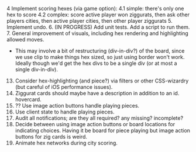 4 Implement scoring hexes (via game option):
4.1  simple: there's only one hex to score
4.2  complex: score active player won ziggurats, then ask other players cities, then active player cities, then other player ziggurats
5. Implement undo.
6. (IN PROGRESS) Add unit tests. Add a script to run them.
7. General improvement of visuals, including hex rendering and highlighting allowed moves.
  * This may involve a bit of restructuring (div-in-div?) of the board, since we use clip to make things hex sized, so just using border won't work. Ideally though we'd get the hex divs to be a single div (or at most a single div-in-div).
13. Consider hex-highlighting (and piece?) via filters or other CSS-wizardry (but careful of iOS performance issues).
14. Ziggurat cards should maybe have a description in addition to an id. hovercard.
15. ?? Use image action buttons handle playing pieces.
16. Use client state to handle playing pieces.
19. Audit all notifications; are they all required? any missing? incomplete?
20. Decide between using image action buttons or board locations for indicating choices. Having it be board for piece playing but image action buttons for zig cards is weird.
21. Animate hex networks during city scoring.
